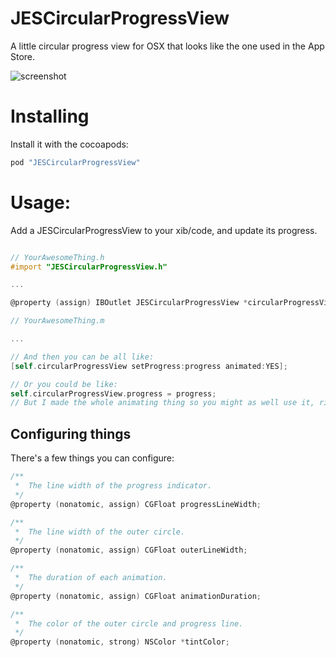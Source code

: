# JESCircularProgressView

A little circular progress view for OSX that looks like the one used in the App Store.

![screenshot](https://raw.github.com/jurre/JESCircularProgressView/master/screenshots/progress.gif)

# Installing

Install it with the cocoapods:

```ruby
pod "JESCircularProgressView"
```

# Usage:

Add a JESCircularProgressView to your xib/code, and update its progress.

```objective-c

// YourAwesomeThing.h
#import "JESCircularProgressView.h"

...

@property (assign) IBOutlet JESCircularProgressView *circularProgressView;

// YourAwesomeThing.m

...

// And then you can be all like:
[self.circularProgressView setProgress:progress animated:YES];

// Or you could be like:
self.circularProgressView.progress = progress;
// But I made the whole animating thing so you might as well use it, right!?
```

## Configuring things

There's a few things you can configure:

```objective-c
/**
 *  The line width of the progress indicator.
 */
@property (nonatomic, assign) CGFloat progressLineWidth;

/**
 *  The line width of the outer circle.
 */
@property (nonatomic, assign) CGFloat outerLineWidth;

/**
 *  The duration of each animation.
 */
@property (nonatomic, assign) CGFloat animationDuration;

/**
 *  The color of the outer circle and progress line.
 */
@property (nonatomic, strong) NSColor *tintColor;
```
